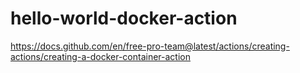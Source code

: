 # hello-world-docker-action

https://docs.github.com/en/free-pro-team@latest/actions/creating-actions/creating-a-docker-container-action
